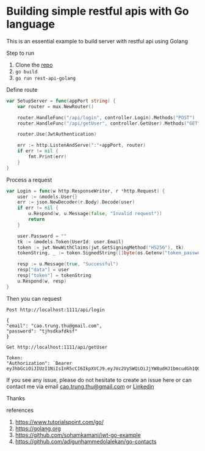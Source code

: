 # Building simple restful apis with Go language 
This is an essential example to build server with restful api using Golang

Step to run
1. Clone the [repo](https://github.com/diegothucao/rest-api-golang)
2. `go build`
3. `go run rest-api-golang`

Define route 

```go 
var SetupServer = func(appPort string) {
	var router = mux.NewRouter()

	router.HandleFunc("/api/login", controller.Login).Methods("POST")
	router.HandleFunc("/api/getUser", controller.GetUser).Methods("GET")

	router.Use(JwtAuthentication) 

	err := http.ListenAndServe(":"+appPort, router)
	if err != nil {
		fmt.Print(err)
	}
}
```

Process a request 

```go 
var Login = func(w http.ResponseWriter, r *http.Request) {
	user := &models.User{}
	err := json.NewDecoder(r.Body).Decode(user) 
	if err != nil {
		u.Respond(w, u.Message(false, "Invalid request"))
		return
	}

	user.Password = ""
	tk := &models.Token{UserId: user.Email}
	token := jwt.NewWithClaims(jwt.GetSigningMethod("HS256"), tk)
	tokenString, _ := token.SignedString([]byte(os.Getenv("token_password")))

	resp := u.Message(true, "Successful")
	resp["data"] = user
	resp["token"] = tokenString
	u.Respond(w, resp)
}
```


Then you can request 
```
Post http://localhost:1111/api/login

{
"email": "cao.trung.thu@gmail.com",
"password": "tjhsdkafdksf"
}

Get http://localhost:1111/api/getUser

Token:
"Authorization": `Bearer eyJhbGciOiJIUzI1NiIsInR5cCI6IkpXVCJ9.eyJVc2VySWQiOiJjYW8udHJ1bmcudGh1QGdtYWlsLmNvbSJ9.7N7vWh73ELZmqG0AxRtuzGVlB8JaAVSncmCQowP6cWQ`

```

If you see any issue, please do not hesitate to create an issue here or can contact me via email cao.trung.thu@gmail.com or [Linkedin](https://www.linkedin.com/in/diegothucao/)

Thanks

references
1. https://www.tutorialspoint.com/go/
2. https://golang.org
3. https://github.com/sohamkamani/jwt-go-example
4. https://github.com/adigunhammedolalekan/go-contacts
